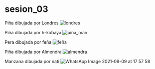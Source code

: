 # sesion_03

Piña dibujada por Londres
![londres](https://user-images.githubusercontent.com/89702911/132761508-ec3d0417-7aa1-4118-aea0-f0f944d10d68.jpeg)

Piña dibujada por h-kobaya
![pina_man](https://user-images.githubusercontent.com/89702911/132761536-fe06b2be-a5ae-4390-84a9-1c74ebace4ec.jpg)

Pera dibujada por feña
![feña](https://user-images.githubusercontent.com/89702911/132761557-920f7e1a-1e29-4138-b7a1-4d9fc3af5cc2.jpeg)

Piña dibujada por Almendra
![almendra](https://user-images.githubusercontent.com/89702911/132763094-c1a79f64-1885-466c-8633-c603d6885985.jpg)

Manzana dibujada por nati
![WhatsApp Image 2021-09-09 at 17 57 58](https://user-images.githubusercontent.com/89702911/132763152-f0d8fefd-7ed7-41b1-85d5-641c86297409.jpeg)
